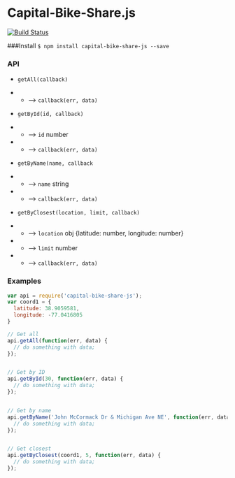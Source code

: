# Capital-Bike-Share.js

[![Build Status](https://travis-ci.org/jacksongeller/Capital-Bike-Share.js.svg)](https://travis-ci.org/jacksongeller/Capital-Bike-Share.js)


###Install
`$ npm install capital-bike-share-js --save`


### API

+ `getAll(callback)`
+ + --> `callback(err, data)`


+ `getById(id, callback)`
+ + --> `id` number
+ + --> `callback(err, data)`


+ `getByName(name, callback`
+ + --> `name` string
+ + --> `callback(err, data)`


+ `getByClosest(location, limit, callback)`
+ + --> `location` obj {latitude: number, longitude: number}
+ + --> `limit` number 
+ + --> `callback(err, data)`



### Examples

```js
var api = require('capital-bike-share-js');
var coord1 = {
  latitude: 38.9059581,
  longitude: -77.0416805
}

// Get all
api.getAll(function(err, data) {
  // do something with data;
});


// Get by ID
api.getById(30, function(err, data) {
  // do something with data;
});


// Get by name
api.getByName('John McCormack Dr & Michigan Ave NE', function(err, data) {
  // do something with data;
});


// Get closest
api.getByClosest(coord1, 5, function(err, data) {
  // do something with data;
});

```